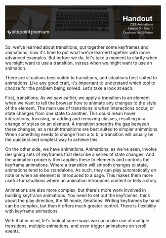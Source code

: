![](CSS_Animations_handouts/headings/5.1.png)

So, we've learned about transitions, put together some keyframes and animations; now it's time to put what we've learned together with more advanced examples. But before we do, let's take a moment to clarify when we might want to use a transition, versus when we might want to use an animation.

There are situations best suited to transitions, and situations best suited to animations. Like any good craft, it's important to understand which tool to choose for the problem being solved. Let's take a look at each.

First, transitions. As we saw earlier, we apply a transition to an element when we want to tell the browser how to animate any changes to the style of the element. The main use of transitions is when interactions occur, or state changes from one state to another. This could mean hover interactions, focusing, or adding and removing classes, resulting in a change of styles on an element. A transition smooths the gap between these changes, as a result transitions are best suited to simpler animations. When something needs to change from a to b, a transition will usually be the quickest and simplest way to achieve this.

On the other side, we have animations. Animations, as we've seen, involve designing sets of keyframes that describe a series of state changes. And the animation property then applies these to elements and controls the keyframe animations. Where a transition will smooth changes to state, animations tend to be standalone. As such, they can play automatically on note or when an element is introduced to a page. This makes them more useful for situations where an animation introduces content or tells a story.

Animations are also more complex, but there's more work involved in building keyframe animations. You need to set out the keyframes, think about the play direction, the fill mode, iterations. Writing keyframes by hand can be complex, but then it offers much greater control. There is flexibility with keyframe animations.

With that in mind, let's look at some ways we can make use of multiple transitions, multiple animations, and even trigger animations on scroll events.

